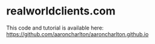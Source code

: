 # realworldclients.com
This code and tutorial is available here: https://github.com/aaroncharlton/aaroncharlton.github.io
